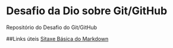 # Desafio da Dio sobre Git/GitHub
Repositório do Desafio do Git/GitHub

##Links úteis
[Sitaxe Básica do Markdown](https://www.markdownguide.org/basic-syntax/)
